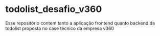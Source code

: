 # todolist_desafio_v360
Esse repositório contem tanto a aplicação frontend quanto backend da todolist proposta no case técnico da empresa v360
